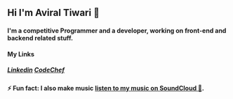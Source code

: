 ## Hi I'm Aviral Tiwari 👋 

#### I'm a competitive Programmer and a developer, working on front-end and backend related stuff.

#### My Links
##### [Linkedin](https://www.linkedin.com/in/aviraltiwarimgmt/) [CodeChef](https://www.codechef.com/users/aviraltiwari)

#### ⚡ Fun fact: I also make music [listen to my music on SoundCloud 🎸](https://soundcloud.com/aviraltiwari/).

<!--
**aviraltiwari/aviraltiwari** is a ✨ _special_ ✨ repository because its `README.md` (this file) appears on your GitHub profile.

Here are some ideas to get you started:

- 🔭 I’m currently working on ...
- 🌱 I’m currently learning ...
- 👯 I’m looking to collaborate on ...
- 🤔 I’m looking for help with ...
- 💬 Ask me about ...
- 📫 How to reach me: ...
- 😄 Pronouns: ...
- ⚡ Fun fact: ...
-->
